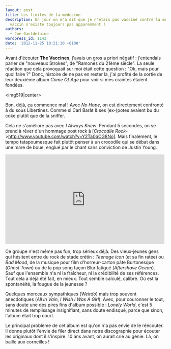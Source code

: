 ```yaml
---
layout: post
title: Les limites de la médecine
description: Un jour on m'a dit que je n'étais pas vacciné contre la médiocrité. Ce
  vaccin n'existe toujours pas apparemment !
authors:
  - Joe Gantdelaine
wordpress_id: 1143
date: '2012-11-25 10:21:10 +0100'
---
```

Avant d'écouter __The Vaccines__, j'avais un gros a priori négatif : j'entendais parler de "nouveaux Strokes", de "Ramones du 21ème siècle". La seule réaction que cela provoquait sur moi était cette question : "Ok, mais pour quoi faire ?" Donc, histoire de ne pas en rester là, j'ai profité de la sortie de leur deuxième album *Come Of Age* pour voir si mes craintes étaient fondées.

<img519|center>

Bon, déjà, ça commence mal ! Avec *No Hope*, on est directement confronté à du sous Libertines. Comme si Carl Barât & ses (ex-)potes avaient bu du coke plutôt que de la sniffer.

Cela ne s'améliore pas avec *I Always Knew*. Pendant 5 secondes, on se prend à rêver d'un hommage post rock à [*Crocodile Rock*->http://www.youtube.com/watch?v=Y2Ta0qCG8No]. Mais finalement, le tempo tatapoumesque fait plutôt penser à un crocodile qui se débat dans une mare de boue, englué par le chant sans conviction de Justin Young.

<iframe width="500" height="281" src="http://www.youtube.com/embed/bFUKrsDDChE" frameborder="0" allowfullscreen></iframe>

Ce groupe n'est même pas fun, trop sérieux déjà. Des vieux-jeunes gens qui hésitent entre du rock de stade crétin : *Teenage icon* (et sa fin ratée) ou *Bad Mood*, de la musique pour film d'horreur-carton pâte Burtonesque (*Ghost Town*) ou de la pop song façon Blur fatigué (*Aftershave Ocean*). Sauf que l'ensemble n'a ni la fraîcheur, ni la crédibilité de ses références. Tout cela a déjà été fait, en mieux. Tout semble calculé, calibré. Où est la spontanéité, la fougue de la jeunesse ?

Quelques morceaux sympathiques (*Weirdo*) mais trop souvent anecdotiques (*All In Vain*, *I Wish I Was A Girl*). Avec, pour couronner le tout, sans doute une des pires fins d'album possible : *Lonely World*, c'est 5 minutes de remplissage insignifiant, sans doute endisqué, parce que sinon, l'album était trop court.

Le principal problème de cet album est qu'on n'a pas envie de le réécouter. Il donne plutôt l'envie de filer direct dans notre discographie pour écouter les originaux dont il s'inspire. 10 ans avant, on aurait crié au génie. Là, on baille aux corneilles !
